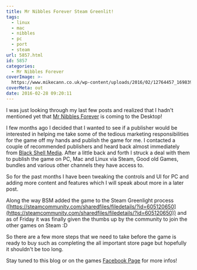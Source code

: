 ```yaml
---
title: Mr Nibbles Forever Steam Greenlit!
tags:
  - linux
  - mac
  - nibbles
  - pc
  - port
  - steam
url: 5857.html
id: 5857
categories:
  - Mr Nibbles Forever
coverImage: >-
  https://www.mikecann.co.uk/wp-content/uploads/2016/02/12764457_1698398213749332_5010437636935245831_o.png
coverMeta: out
date: 2016-02-28 09:20:11
---
```


I was just looking through my last few posts and realized that I hadn't mentioned yet that [Mr Nibbles Forever](https://epicshrimp.com/app/mrnibblesforever/) is coming to the Desktop! 
<!-- more -->
I few months ago I decided that I wanted to see if a publisher would be interested in helping me take some of the tedious marketing responsibilities for the game off my hands and publish the game for me. I contacted a couple of recommended publishers and heard back almost immediately from [Black Shell Media](https://blackshellmedia.com/). After a little back and forth I struck a deal with them to publish the game on PC, Mac and Linux via Steam, Good old Games, bundles and various other channels they have access to.

So for the past months I have been tweaking the controls and UI for PC and adding more content and features which I will speak about more in a later post. 

Along the way BSM added the game to the Steam Greenlight process ([https://steamcommunity.com/sharedfiles/filedetails/?id=605120650](https://steamcommunity.com/sharedfiles/filedetails/?id=605120650)) and as of Friday it was finally given the thumbs up by the community to join the other games on Steam :D

So there are a few more steps that we need to take before the game is ready to buy such as completing the all important store page but hopefully it shouldn't be too long. 

Stay tuned to this blog or on the games [Facebook Page](https://www.facebook.com/mrnibblesforever/) for more infos!